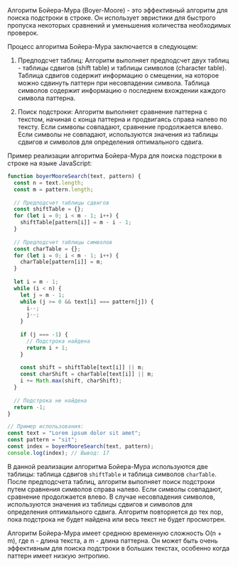 Алгоритм Бойера-Мура (Boyer-Moore) - это эффективный алгоритм для поиска подстроки в строке. Он использует эвристики для быстрого пропуска некоторых сравнений и уменьшения количества необходимых проверок.

Процесс алгоритма Бойера-Мура заключается в следующем:

1. Предподсчет таблиц: Алгоритм выполняет предподсчет двух таблиц - таблицы сдвигов (shift table) и таблицы символов (character table). Таблица сдвигов содержит информацию о смещении, на которое можно сдвинуть паттерн при несовпадении символа. Таблица символов содержит информацию о последнем вхождении каждого символа паттерна.

2. Поиск подстроки: Алгоритм выполняет сравнение паттерна с текстом, начиная с конца паттерна и продвигаясь справа налево по тексту. Если символы совпадают, сравнение продолжается влево. Если символы не совпадают, используются значения из таблицы сдвигов и символов для определения оптимального сдвига.

Пример реализации алгоритма Бойера-Мура для поиска подстроки в строке на языке JavaScript:

```javascript
function boyerMooreSearch(text, pattern) {
  const n = text.length;
  const m = pattern.length;
  
  // Предподсчет таблицы сдвигов
  const shiftTable = {};
  for (let i = 0; i < m - 1; i++) {
    shiftTable[pattern[i]] = m - i - 1;
  }
  
  // Предподсчет таблицы символов
  const charTable = {};
  for (let i = 0; i < m - 1; i++) {
    charTable[pattern[i]] = m;
  }
  
  let i = m - 1;
  while (i < n) {
    let j = m - 1;
    while (j >= 0 && text[i] === pattern[j]) {
      i--;
      j--;
    }
    
    if (j === -1) {
      // Подстрока найдена
      return i + 1;
    }
    
    const shift = shiftTable[text[i]] || m;
    const charShift = charTable[text[i]] || m;
    i += Math.max(shift, charShift);
  }
  
  // Подстрока не найдена
  return -1;
}

// Пример использования:
const text = "Lorem ipsum dolor sit amet";
const pattern = "sit";
const index = boyerMooreSearch(text, pattern);
console.log(index); // Вывод: 17
```

В данной реализации алгоритма Бойера-Мура используются две таблицы: таблица сдвигов `shiftTable` и таблица символов `charTable`. После предподсчета таблиц, алгоритм выполняет поиск подстроки путем сравнения символов справа налево. Если символы совпадают, сравнение продолжается влево. В случае несовпадения символов, используются значения из таблицы сдвигов и символов для определения оптимального сдвига. Алгоритм повторяется до тех пор, пока подстрока не будет найдена или весь текст не будет просмотрен.

Алгоритм Бойера-Мура имеет среднюю временную сложность O(n + m), где n - длина текста, а m - длина паттерна. Он может быть очень эффективным для поиска подстроки в больших текстах, особенно когда паттерн имеет низкую энтропию.